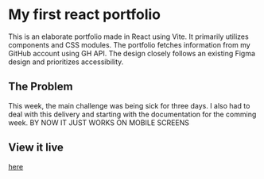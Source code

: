 # My first react portfolio

This is an elaborate portfolio made in React using Vite. It primarily utilizes components and CSS modules. The portfolio fetches information from my GitHub account using GH API. The design closely follows an existing Figma design and prioritizes accessibility.

## The Problem

This week, the main challenge was being sick for three days. I also had to deal with this delivery and starting with the documentation for the comming week. BY NOW IT JUST WORKS ON MOBILE SCREENS

## View it live
[here](https://arnaus-react-portafolio.netlify.app/)
